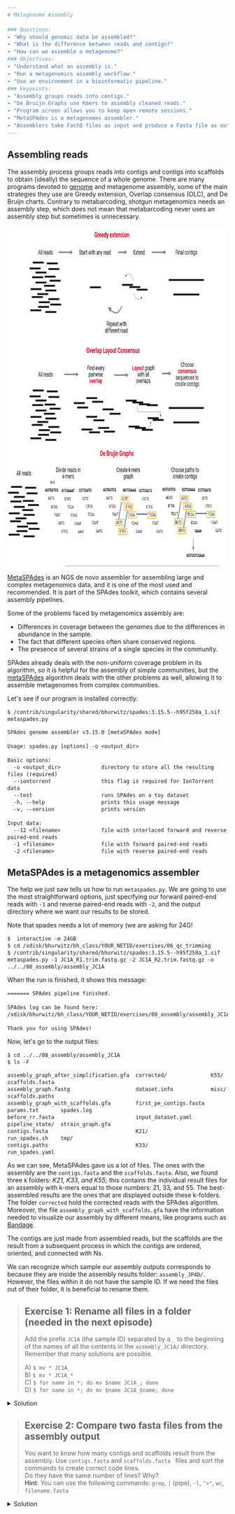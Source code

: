 ```yaml
---
# Metagenome Assembly

### Questions:
- "Why should genomic data be assembled?"
- "What is the difference between reads and contigs?"
- "How can we assemble a metagenome?"
### Objectives: 
- "Understand what an assembly is."  
- "Run a metagenomics assembly workflow."
- "Use an environment in a bioinformatic pipeline."
### Keypoints:
- "Assembly groups reads into contigs."
- "De Bruijn Graphs use Kmers to assembly cleaned reads."
- "Program screen allows you to keep open remote sessions."
- "MetaSPAdes is a metagenomes assembler."
- "Assemblers take FastQ files as input and produce a Fasta file as output."
---
```


## Assembling reads
The assembly process groups reads into contigs and contigs into 
scaffolds to obtain (ideally) the sequence of a whole 
genome. There are many programs devoted to
[genome](https://www.ncbi.nlm.nih.gov/pmc/articles/PMC2874646/) and 
metagenome assembly, some of the main strategies they use are Greedy extension, Overlap consensus (OLC), and De Bruijn charts. Contrary to metabarcoding, shotgun metagenomics needs an assembly step, which does not mean that metabarcoding never uses an assembly step but sometimes is unnecessary.

<a href="../fig/03-04-01.png">
  <img src="../fig/03-04-01.png" width="868" height="777" alt="Three diagrams depicting the three assembly algorithms: The Greedy extension starts with any read, extends it whit the reads that make a match to make a contig, it continues with a different read when the previous contig can not be extended anymore. The Overlap Layout consensus finds every pairwise overlap, makes a layout graph with all the overlaps and chooses consensus sequences to make the contigs. The De Bruijn Graphs divides the reads in k-mers, makes a k-mer graph that shows all the overlapping k-mers, and chooses paths from the graph to make the contigs. " />
</a>

[MetaSPAdes](https://github.com/ablab/spades) is an NGS de novo assembler 
for assembling large and complex metagenomics data, and it is one of the 
most used and recommended. It is part of the SPAdes toolkit, which 
contains several assembly pipelines.

Some of the problems faced by metagenomics assembly are:  
* Differences in coverage between the genomes due to the differences in abundance in the sample.  
* The fact that different species often share conserved regions.  
* The presence of several strains of a single species in the community.   

SPAdes already deals with the non-uniform coverage problem in its algorithm, so it is helpful for the assembly of simple communities, but the [metaSPAdes](https://pubmed.ncbi.nlm.nih.gov/28298430/) algorithm deals with the other problems as well, allowing it to assemble metagenomes from complex communities. 


Let's see if our program is installed correctly:
```
$ /contrib/singularity/shared/bhurwitz/spades:3.15.5--h95f258a_1.sif metaspades.py
```

```
SPAdes genome assembler v3.15.0 [metaSPAdes mode]

Usage: spades.py [options] -o <output_dir>

Basic options:
  -o <output_dir>             directory to store all the resulting files (required)
  --iontorrent                this flag is required for IonTorrent data
  --test                      runs SPAdes on a toy dataset
  -h, --help                  prints this usage message
  -v, --version               prints version

Input data:
  --12 <filename>             file with interlaced forward and reverse paired-end reads
  -1 <filename>               file with forward paired-end reads
  -2 <filename>               file with reverse paired-end reads    
```

## MetaSPAdes is a metagenomics assembler

The help we just saw tells us how to run `metaspades.py`. We are going 
to use the most straightforward options, just specifying our forward paired-end 
reads with `-1` and reverse paired-end reads with `-2`, and the output 
directory where we want our results to be stored.

Note that spades needs a lot of memory (we are asking for 24G!

 ```
$  interactive -m 24GB
$ cd /xdisk/bhurwitz/bh_class/YOUR_NETID/exercises/06_qc_trimming
$ /contrib/singularity/shared/bhurwitz/spades:3.15.5--h95f258a_1.sif metaspades.py -1 JC1A_R1.trim.fastq.gz -2 JC1A_R2.trim.fastq.gz -o ../../08_assembly/assembly_JC1A
```

When the run is finished, it shows this message:

```
======= SPAdes pipeline finished.

SPAdes log can be found here: /xdisk/bhurwitz/bh_class/YOUR_NETID/exercises/08_assembly/assembly_JC1A/spades.log

Thank you for using SPAdes!

```

Now, let's go to the output files: 
```
$ cd ../../08_assembly/assembly_JC1A
$ ls -F
```


```
assembly_graph_after_simplification.gfa  corrected/              K55/             scaffolds.fasta
assembly_graph.fastg                     dataset.info            misc/            scaffolds.paths
assembly_graph_with_scaffolds.gfa        first_pe_contigs.fasta  params.txt       spades.log
before_rr.fasta                          input_dataset.yaml      pipeline_state/  strain_graph.gfa
contigs.fasta                            K21/                    run_spades.sh    tmp/
contigs.paths                            K33/                    run_spades.yaml   
```


As we can see, MetaSPAdes gave us a lot of files. The ones with the assembly are the `contigs.fasta` and the `scaffolds.fasta`. 
Also, we found three `K` folders: _K21, K33, and K55_; this contains the individual result files for an assembly 
with k-mers equal to those numbers: 21, 33, and 55. The best-assembled results are 
the ones that are displayed outside these k-folders. The folder `corrected` hold the corrected reads 
with the SPAdes algorithm. Moreover, the file 
`assembly_graph_with_scaffolds.gfa` have the information needed to visualize 
our assembly by different means, like programs such as [Bandage](https://rrwick.github.io/Bandage/).

The contigs are just made from assembled reads, but the scaffolds are the result 
from a subsequent process in which the contigs are ordered, oriented, and connected with Ns.

We can recognize which sample our assembly outputs corresponds to because they are inside 
the assembly results folder: `assembly_JP4D/`. However, the files within it do not have the 
sample ID. If we need the files out of their folder, it is beneficial to rename them.

> ## Exercise 1: Rename all files in a folder (needed in the next episode)
>
> Add the prefix `JC1A` (the sample ID) separated by a `_` to the beginning of the names of all the contents in the `assembly_JC1A/` directory. Remember that many solutions are possible.
> 
> A) `$ mv * JC1A_`    
> B) `$ mv * JC1A_*`    
> C) `$ for name in *; do mv $name JC1A_; done`      
> D) `$ for name in *; do mv $name JC1A_$name; done`      
>    
<details>
  <summary markdown="span">Solution</summary>
  <ul> 

A)  No, this option is going to give you as error `mv: target 'JC1A_' is not a directory` 
This is because `mv` has two options:  
`mv file_1 file_2`  
`mv file_1, file_2, ..... file_n directory`   
When a list of files is passed to `mv`, the `mv` expects the last parameters to be a directory.  
Here, `*` gives you a list of all the files in the directory. The last parameter is `JC1A_` (which `mv` expects to be a directory).   
B)  No. Again, every file is sent to the same file.  
C)  No, every file is sent to the same file JC1A_  
>D)  Yes, this is one of the possible solutions.  

Do you have another solution?
</details>


> ## Exercise 2: Compare two fasta files from the assembly output 
> You want to know how many contigs and scaffolds result from the assembly. 
> Use `contigs.fasta`  and `scaffolds.fasta ` files and sort the commands to create correct code lines.   
> Do they have the same number of lines? Why?  
> **Hint**: You can use the following commands: `grep`, `|` (pipe), `-l`, `">"`, `wc`, `filename.fasta`
> 
<details>
  <summary markdown="span">Solution</summary>
  <ul> 

```
$ grep “>” contigs.fasta | wc -l
$ grep “>” scaffolds.fasta | wc -l
```

A contig is created from reads and then a scaffold from a group of contigs, so we expect fewer lines in the `scaffolds.fasta ` .
</details>

